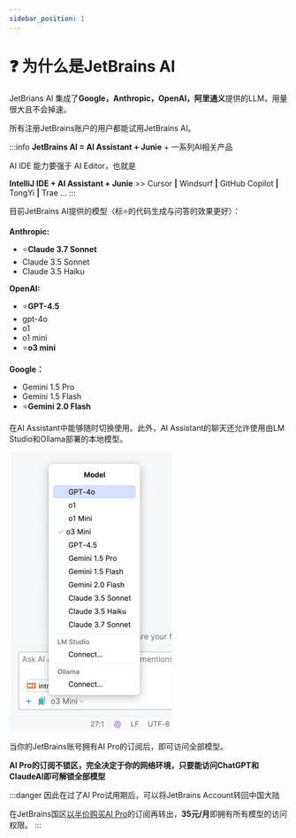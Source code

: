 ```yaml
---
sidebar_position: 1
---
```


# ❓ 为什么是JetBrains AI

JetBrians AI 集成了**Google，Anthropic，OpenAI，阿里通义**提供的LLM，用量很大且不会掉速。

所有注册JetBrains账户的用户都能试用JetBrains AI。

:::info
**JetBrains AI = AI Assistant + Junie** + 一系列AI相关产品

AI IDE 能力要强于 AI Editor，也就是

**IntelliJ IDE + AI Assistant + Junie** >> Cursor **|** Windsurf **|** GitHub Copilot **|** TongYi **|** Trae ...
:::

目前JetBrains AI提供的模型（标⭐️的代码生成与问答的效果更好）：

**Anthropic:**
- ⭐️**Claude 3.7 Sonnet**
- Claude 3.5 Sonnet 
- Claude 3.5 Haiku

**OpenAI:**
- ⭐**️GPT-4.5**
- gpt-4o
- o1
- o1 mini
- ⭐️**o3 mini** 

**Google：**
- Gemini 1.5 Pro
- Gemini 1.5 Flash
- ⭐**️Gemini 2.0 Flash**

在AI Assistant中能够随时切换使用。此外，AI Assistant的聊天还允许使用由LM Studio和Ollama部署的本地模型。

![Model List](modellist.png)

当你的JetBrains账号拥有AI Pro的订阅后，即可访问全部模型。

**AI Pro的订阅不锁区，完全决定于你的网络环境，只要能访问ChatGPT和ClaudeAI即可解锁全部模型** 

:::danger
因此在过了AI Pro试用期后，可以将JetBrains Account转回中国大陆

在JetBrains国区[以半价购买AI Pro](https://www.jetbrains.com.cn/ai/)的订阅再转出，**35元/月**即拥有所有模型的访问权限。
:::
